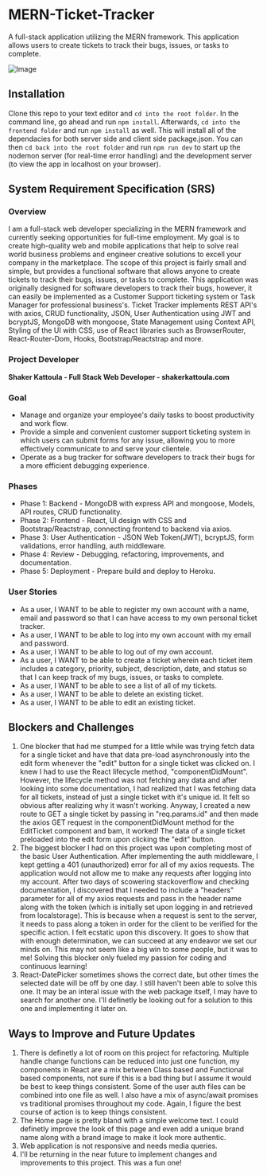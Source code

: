# MERN-Ticket-Tracker
A full-stack application utilizing the MERN framework. This application allows users to create tickets to track their bugs, issues, or tasks to complete.

![Image](https://github.com/smkattoula/smkattoula.github.io/blob/master/assets/img/ticket-tracker.png)

## Installation 
Clone this repo to your text editor and `cd into the root folder`. In the command line, go ahead and run `npm install`. Afterwards, `cd into the frontend folder` and run `npm install` as well. This will install all of the dependacies for both server side and client side package.json. You can then `cd back into the root folder` and run `npm run dev` to start up the nodemon server (for real-time error handling) and the development server (to view the app in localhost on your browser). 

## System Requirement Specification (SRS)
### Overview
I am a full-stack web developer specializing in the MERN framework and currently seeking opportunities for full-time employment. My goal is to create high-quality web and mobile applications that help to solve real world business problems and engineer creative solutions to excell your company in the marketplace. The scope of this project is fairly small and simple, but provides a functional software that allows anyone to create tickets to track their bugs, issues, or tasks to complete. This application was originally designed for software developers to track their bugs, however, it can easily be implemented as a Customer Support ticketing system or Task Manager for professional business's. Ticket Tracker implements REST API's with axios, CRUD functionality, JSON, User Authentication using JWT and bcryptJS, MongoDB with mongoose, State Management using Context API, Styling of the UI with CSS, use of React libraries such as BrowserRouter, React-Router-Dom, Hooks, Bootstrap/Reactstrap and more. 

### Project Developer

**Shaker Kattoula - Full Stack Web Developer - shakerkattoula.com**

### Goal
* Manage and organize your employee's daily tasks to boost productivity and work flow.
* Provide a simple and convenient customer support ticketing system in which users can submit forms for any issue, allowing you to more effectively communicate to and serve your clientele.
* Operate as a bug tracker for software developers to track their bugs for a more efficient debugging experience. 


### Phases
* Phase 1: Backend - MongoDB with express API and mongoose, Models, API routes, CRUD functionality.
* Phase 2: Frontend - React, UI design with CSS and Bootstrap/Reactstrap, connecting frontend to backend via axios.
* Phase 3: User Authentication - JSON Web Token(JWT), bcryptJS, form validations, error handling, auth middleware.
* Phase 4: Review - Debugging, refactoring, improvements, and documentation.
* Phase 5: Deployment - Prepare build and deploy to Heroku.

### User Stories
* As a user, I WANT to be able to register my own account with a name, email and password so that I can have access to my own personal ticket tracker.
* As a user, I WANT to be able to log into my own account with my email and password.
* As a user, I WANT to be able to log out of my own account.
* As a user, I WANT to be able to create a ticket wherein each ticket item includes a category, priority, subject, description, date, and status so that I can keep track of my bugs, issues, or tasks to complete.
* As a user, I WANT to be able to see a list of all of my tickets.
* As a user, I WANT to be able to delete an existing ticket.
* As a user, I WANT to be able to edit an existing ticket.

## Blockers and Challenges
1. One blocker that had me stumped for a little while was trying fetch data for a single ticket and have that data pre-load asynchronously into the edit form whenever the "edit" button for a single ticket was clicked on. I knew I had to use the React lifecycle method, "componentDidMount". However, the lifecycle method was not fetching any data and after looking into some documentation, I had realized that I was fetching data for all tickets, instead of just a single ticket with it's unique id. It felt so obvious after realizing why it wasn't working. Anyway, I created a new route to GET a single ticket by passing in "req.params.id" and then made the axios GET request in the componentDidMount method for the EditTicket component and bam, it worked! The data of a single ticket preloaded into the edit form upon clicking the "edit" button. 
2. The biggest blocker I had on this project was upon completing most of the basic User Authentication. After implementing the auth middleware, I kept getting a 401 (unauthorized) error for all of my axios requests. The application would not allow me to make any requests after logging into my account. After two days of scowering stackoverflow and checking documentation, I discovered that I needed to include a "headers" parameter for all of my axios requests and pass in the header name along with the token (which is initially set upon logging in and retrieved from localstorage). This is because when a request is sent to the server, it needs to pass along a token in order for the client to be verified for the specific action. I felt ecstatic upon this discovery. It goes to show that with enough determination, we can succeed at any endeavor we set our minds on. This may not seem like a big win to some people, but it was to me! Solving this blocker only fueled my passion for coding and continuous learning! 
3. React-DatePicker sometimes shows the correct date, but other times the selected date will be off by one day. I still haven't been able to solve this one. It may be an interal issue with the web package itself, I may have to search for another one. I'll definetly be looking out for a solution to this one and implementing it later on.

## Ways to Improve and Future Updates
1. There is definetly a lot of room on this project for refactoring. Multiple handle change functions can be reduced into just one function, my components in React are a mix between Class based and Functional based components, not sure if this is a bad thing but I assume it would be best to keep things consistent. Some of the user auth files can be combined into one file as well. I also have a mix of async/await promises vs traditional promises throughout my code. Again, I figure the best course of action is to keep things consistent.
2. The Home page is pretty bland with a simple welcome text. I could definetly improve the look of this page and even add a unique brand name along with a brand image to make it look more authentic. 
3. Web application is not responsive and needs media queries.
4. I'll be returning in the near future to implement changes and improvements to this project. This was a fun one!
